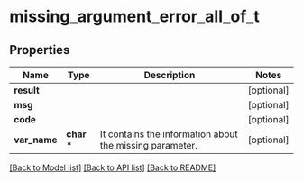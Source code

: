 # missing_argument_error_all_of_t

## Properties
Name | Type | Description | Notes
------------ | ------------- | ------------- | -------------
**result** |  |  | [optional] 
**msg** |  |  | [optional] 
**code** |  |  | [optional] 
**var_name** | **char \*** | It contains the information about the missing parameter.  | [optional] 

[[Back to Model list]](../README.md#documentation-for-models) [[Back to API list]](../README.md#documentation-for-api-endpoints) [[Back to README]](../README.md)


